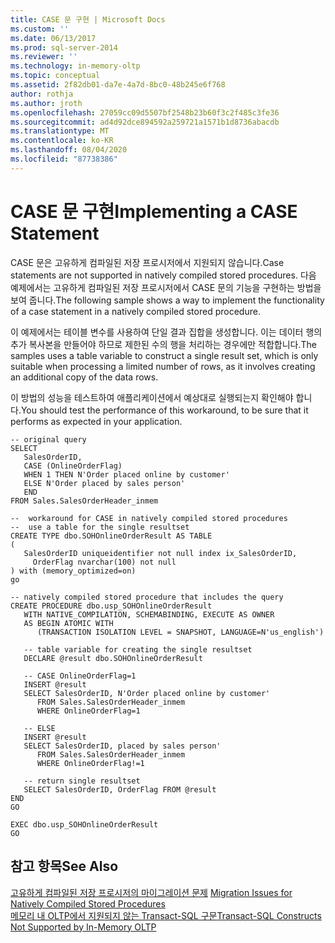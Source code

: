 ```yaml
---
title: CASE 문 구현 | Microsoft Docs
ms.custom: ''
ms.date: 06/13/2017
ms.prod: sql-server-2014
ms.reviewer: ''
ms.technology: in-memory-oltp
ms.topic: conceptual
ms.assetid: 2f82db01-da7e-4a7d-8bc0-48b245e6f768
author: rothja
ms.author: jroth
ms.openlocfilehash: 27059cc09d5507bf2548b23b60f3c2f485c3fe36
ms.sourcegitcommit: ad4d92dce894592a259721a1571b1d8736abacdb
ms.translationtype: MT
ms.contentlocale: ko-KR
ms.lasthandoff: 08/04/2020
ms.locfileid: "87738386"
---
```

# <a name="implementing-a-case-statement"></a><span data-ttu-id="24cb0-102">CASE 문 구현</span><span class="sxs-lookup"><span data-stu-id="24cb0-102">Implementing a CASE Statement</span></span>
  <span data-ttu-id="24cb0-103">CASE 문은 고유하게 컴파일된 저장 프로시저에서 지원되지 않습니다.</span><span class="sxs-lookup"><span data-stu-id="24cb0-103">Case statements are not supported in natively compiled stored procedures.</span></span> <span data-ttu-id="24cb0-104">다음 예제에서는 고유하게 컴파일된 저장 프로시저에서 CASE 문의 기능을 구현하는 방법을 보여 줍니다.</span><span class="sxs-lookup"><span data-stu-id="24cb0-104">The following sample shows a way to implement the functionality of a case statement in a natively compiled stored procedure.</span></span>  
  
 <span data-ttu-id="24cb0-105">이 예제에서는 테이블 변수를 사용하여 단일 결과 집합을 생성합니다. 이는 데이터 행의 추가 복사본을 만들어야 하므로 제한된 수의 행을 처리하는 경우에만 적합합니다.</span><span class="sxs-lookup"><span data-stu-id="24cb0-105">The samples uses a table variable to construct a single result set, which is only suitable when processing a limited number of rows, as it involves creating an additional copy of the data rows.</span></span>  
  
 <span data-ttu-id="24cb0-106">이 방법의 성능을 테스트하여 애플리케이션에서 예상대로 실행되는지 확인해야 합니다.</span><span class="sxs-lookup"><span data-stu-id="24cb0-106">You should test the performance of this workaround, to be sure that it performs as expected in your application.</span></span>  
  
```  
-- original query  
SELECT   
   SalesOrderID,   
   CASE (OnlineOrderFlag)   
   WHEN 1 THEN N'Order placed online by customer'  
   ELSE N'Order placed by sales person'  
   END  
FROM Sales.SalesOrderHeader_inmem  
  
--  workaround for CASE in natively compiled stored procedures  
--  use a table for the single resultset  
CREATE TYPE dbo.SOHOnlineOrderResult AS TABLE  
(  
   SalesOrderID uniqueidentifier not null index ix_SalesOrderID,  
     OrderFlag nvarchar(100) not null  
) with (memory_optimized=on)  
go  
  
-- natively compiled stored procedure that includes the query  
CREATE PROCEDURE dbo.usp_SOHOnlineOrderResult  
   WITH NATIVE_COMPILATION, SCHEMABINDING, EXECUTE AS OWNER  
   AS BEGIN ATOMIC WITH  
      (TRANSACTION ISOLATION LEVEL = SNAPSHOT, LANGUAGE=N'us_english')  
  
   -- table variable for creating the single resultset  
   DECLARE @result dbo.SOHOnlineOrderResult  
  
   -- CASE OnlineOrderFlag=1  
   INSERT @result   
   SELECT SalesOrderID, N'Order placed online by customer'  
      FROM Sales.SalesOrderHeader_inmem  
      WHERE OnlineOrderFlag=1  
  
   -- ELSE  
   INSERT @result   
   SELECT SalesOrderID, placed by sales person'  
      FROM Sales.SalesOrderHeader_inmem  
      WHERE OnlineOrderFlag!=1  
  
   -- return single resultset  
   SELECT SalesOrderID, OrderFlag FROM @result  
END  
GO  
  
EXEC dbo.usp_SOHOnlineOrderResult  
GO  
```  
  
## <a name="see-also"></a><span data-ttu-id="24cb0-107">참고 항목</span><span class="sxs-lookup"><span data-stu-id="24cb0-107">See Also</span></span>  
 <span data-ttu-id="24cb0-108">[고유하게 컴파일된 저장 프로시저의 마이그레이션 문제](migration-issues-for-natively-compiled-stored-procedures.md) </span><span class="sxs-lookup"><span data-stu-id="24cb0-108">[Migration Issues for Natively Compiled Stored Procedures](migration-issues-for-natively-compiled-stored-procedures.md) </span></span>  
 [<span data-ttu-id="24cb0-109">메모리 내 OLTP에서 지원되지 않는 Transact-SQL 구문</span><span class="sxs-lookup"><span data-stu-id="24cb0-109">Transact-SQL Constructs Not Supported by In-Memory OLTP</span></span>](transact-sql-constructs-not-supported-by-in-memory-oltp.md)  
  
  
